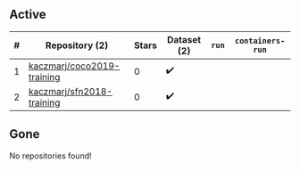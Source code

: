 ## Active
| # | Repository (2) | Stars | Dataset (2) | `run` | `containers-run` |
| --- | --- | --- | --- | --- | --- |
| 1 | [kaczmarj/coco2019-training](https://github.com/kaczmarj/coco2019-training) | 0 | :heavy_check_mark: |  |  |
| 2 | [kaczmarj/sfn2018-training](https://github.com/kaczmarj/sfn2018-training) | 0 | :heavy_check_mark: |  |  |

## Gone
No repositories found!
